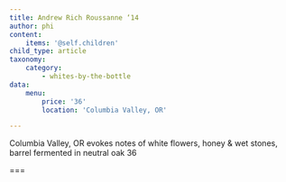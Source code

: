 ```yaml
---
title: Andrew Rich Roussanne ‘14
author: phi
content:
    items: '@self.children'
child_type: article
taxonomy:
    category:
        - whites-by-the-bottle
data:
    menu:
        price: '36'
        location: 'Columbia Valley, OR'

---
```


<span class="loc">Columbia Valley, OR</span>
evokes notes of white flowers,
honey & wet stones,
barrel fermented in neutral oak
<span class="price">36</span>

===
